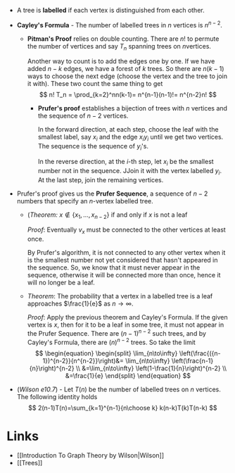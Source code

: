 * A tree is **labelled** if each vertex is distinguished from each other.
* **Cayley's Formula** - The number of labelled trees in $n$ vertices is $n^{n-2}$. 
	* **Pitman's Proof** relies on double counting. There are $n!$ to permute the number of vertices and say $T_n$ spanning trees on $n$vertices.
	  
	  Another way to count is to add the edges one by one. If we have added $n-k$ edges, we have a forest of $k$ trees. So there are $n(k-1)$ ways to choose the next edge (choose the vertex and the tree to join it with). These two count the same thing to get 
	  $$
	  n! T_n = \prod_{k=2}^nn(k-1)= n^{n-1}(n-1)!= n^{n-2}n!
	  $$
	  
	  * **Prufer's proof** establishes a bijection of trees with $n$ vertices and the sequence of $n-2$ vertices.
	    
	    In the forward direction, at each step, choose the leaf with the smallest label, say $x_i$ and the edge $x_iy_i$ until we get two vertices. The sequence is the sequence of $y_i$'s.
	    
	    In the reverse direction, at the $i$-th step, let $x_i$ be the smallest number not in the sequence. JJoin it with the vertex labelled $y_i$. At the last step, join the remaining vertices.

* Prufer's proof gives us the **Prufer Sequence**, a sequence of $n-2$ numbers that specify an $n$-vertex labelled tree.
	* (*Theorem:* $x\notin \{x_1,\dots, x_{n-2}\}$ if and only if $x$ is not a leaf
	  
	  *Proof*: Eventually $v_x$ must be connected to the other vertices at least once.
	   
	   By Prufer's algorithm, it is not connected to any other vertex when it is the smallest number not yet considered that hasn't appeared in the sequence. So, we know that it must never appear in the sequence, otherwise it will be connected more than once, hence it will no longer be a leaf.

	* *Theorem*: The probability that a vertex in a labelled tree is a leaf approaches $\frac{1}{e}$ as $n\to \infty$.
	  
	  *Proof*: Apply the previous theorem and Cayley's Formula. If the given vertex is $x$, then for it to be a leaf in some tree, it must not appear in the Prufer Sequence. There are $(n-1)^{n-2}$ such trees, and by Cayley's Formula, there are $(n)^{n-2}$ trees. So take the limit 
	  $$
	  \begin{equation} 
	  \begin{split}
	  \lim_{n\to\infty} \left(\frac{({n-1})^{n-2}}{n^{n-2}}\right)&= \lim_{n\to\infty} \left(\frac{n-1}{n}\right)^{n-2}  \\
	  &=\lim_{n\to\infty} \left(1-\frac{1}{n}\right)^{n-2}  \\
	  &=\frac{1}{e}
	  \end{split}
	  \end{equation}
	  $$

* (*Wilson e10.7*) - Let $T(n)$ be the number of labelled trees on $n$ vertices. The following identity holds 
  $$
  2(n-1)T(n)=\sum_{k=1}^{n-1}{n\choose k} k(n-k)T(k)T(n-k)
  $$
  
# Links
* [[Introduction To Graph Theory by Wilson|Wilson]]
* [[Trees]]